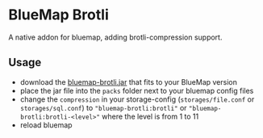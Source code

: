 # BlueMap Brotli
A native addon for bluemap, adding brotli-compression support.

## Usage
- download the [bluemap-brotli.jar](https://github.com/BlueMap-Minecraft/BlueMapBrotli/releases) that fits to your BlueMap version
- place the jar file into the `packs` folder next to your bluemap config files
- change the `compression` in your storage-config (`storages/file.conf` or `storages/sql.conf`) to `"bluemap-brotli:brotli"` or `"bluemap-brotli:brotli-<level>"` where the level is from 1 to 11
- reload bluemap
